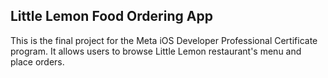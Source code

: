 ## Little Lemon Food Ordering App ##

This is the final project for the Meta iOS Developer Professional Certificate program. 
It allows users to browse Little Lemon restaurant's menu and place orders.
